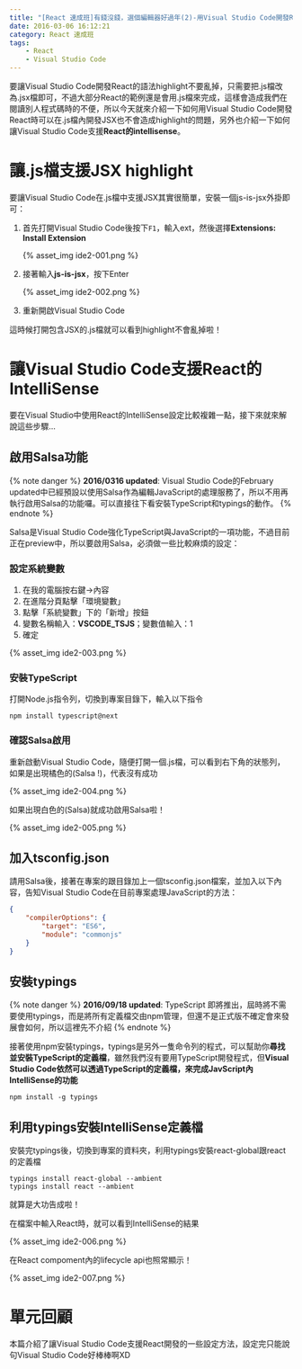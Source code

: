 ```yaml
---
title: "[React 速成班]有錢沒錢，選個編輯器好過年(2)-用Visual Studio Code開發React支援Highlight, IntelliSense]"
date: 2016-03-06 16:12:21
category: React 速成班
tags:
    - React
    - Visual Studio Code
---
```


要讓Visual Studio Code開發React的語法highlight不要亂掉，只需要把.js檔改為.jsx檔即可，不過大部分React的範例還是會用.js檔來完成，這樣會造成我們在閱讀別人程式碼時的不便，所以今天就來介紹一下如何用Visual Studio Code開發React時可以在.js檔內開發JSX也不會造成highlight的問題，另外也介紹一下如何讓Visual Studio Code支援**React的intellisense**。

<!-- more -->

# 讓.js檔支援JSX highlight

要讓Visual Studio Code在.js檔中支援JSX其實很簡單，安裝一個js-is-jsx外掛即可：

1. 首先打開Visual Studio Code後按下`F1`，輸入ext，然後選擇**Extensions: Install Extension**

    {% asset_img ide2-001.png %}

2. 接著輸入**js-is-jsx**，按下Enter

    {% asset_img ide2-002.png %}

3. 重新開啟Visual Studio Code

這時候打開包含JSX的.js檔就可以看到highlight不會亂掉啦！

# 讓Visual Studio Code支援React的IntelliSense

要在Visual Studio中使用React的IntelliSense設定比較複雜一點，接下來就來解說這些步驟...

## 啟用Salsa功能

{% note danger %}
**2016/0316 updated**: Visual Studio Code的February updated中已經預設以使用Salsa作為編輯JavaScript的處理服務了，所以不用再執行啟用Salsa的功能囉。可以直接往下看安裝TypeScript和typings的動作。
{% endnote %}

Salsa是Visual Studio Code強化TypeScript與JavaScript的一項功能，不過目前正在preview中，所以要啟用Salsa，必須做一些比較麻煩的設定：

### 設定系統變數

1. 在我的電腦按右鍵->內容
2. 在進階分頁點擊「環境變數」
3. 點擊「系統變數」下的「新增」按鈕
4. 變數名稱輸入：**VSCODE_TSJS**；變數值輸入：1
5. 確定

{% asset_img ide2-003.png %}

### 安裝TypeScript

打開Node.js指令列，切換到專案目錄下，輸入以下指令

```
npm install typescript@next
```

### 確認Salsa啟用

重新啟動Visual Studio Code，隨便打開一個.js檔，可以看到右下角的狀態列，如果是出現橘色的(Salsa !)，代表沒有成功

{% asset_img ide2-004.png %}

如果出現白色的(Salsa)就成功啟用Salsa啦！

{% asset_img ide2-005.png %}

## 加入tsconfig.json

請用Salsa後，接著在專案的跟目錄加上一個tsconfig.json檔案，並加入以下內容，告知Visual Studio Code在目前專案處理JavaScript的方法：

```json
{
    "compilerOptions": {
        "target": "ES6",
        "module": "commonjs"
    }
}
```

## 安裝typings

{% note danger %}
**2016/09/18 updated**: TypeScript 即將推出，屆時將不需要使用typings，而是將所有定義檔交由npm管理，但還不是正式版不確定會來發展會如何，所以這裡先不介紹
{% endnote %}

接著使用npm安裝typings，typings是另外一隻命令列的程式，可以幫助你**尋找並安裝TypeScript的定義檔**，雖然我們沒有要用TypeScript開發程式，但**Visual Studio Code依然可以透過TypeScript的定義檔，來完成JavScript內IntelliSense的功能**

```
npm install -g typings
```

## 利用typings安裝IntelliSense定義檔

安裝完typings後，切換到專案的資料夾，利用typings安裝react-global跟react的定義檔

```
typings install react-global --ambient
typings install react --ambient
```

就算是大功告成啦！

在檔案中輸入React時，就可以看到IntelliSense的結果

{% asset_img ide2-006.png %}

在React compoment內的lifecycle api也照常顯示！

{% asset_img ide2-007.png %}

# 單元回顧

本篇介紹了讓Visual Studio Code支援React開發的一些設定方法，設定完只能說句Visual Studio Code好棒棒啊XD

